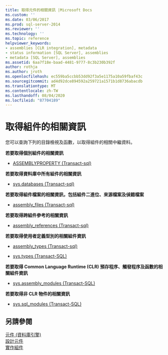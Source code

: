 ```yaml
---
title: 取得元件的相關資訊 |Microsoft Docs
ms.custom: ''
ms.date: 03/06/2017
ms.prod: sql-server-2014
ms.reviewer: ''
ms.technology: ''
ms.topic: reference
helpviewer_keywords:
- assemblies [CLR integration], metadata
- status information [SQL Server], assemblies
- metadata [SQL Server], assemblies
ms.assetid: 6aa7f18e-baad-4481-9777-8c3b230b392f
author: rothja
ms.author: jroth
ms.openlocfilehash: ec559ba5ccbb53dd92f3a5e1175a10a59fbaf43c
ms.sourcegitcommit: ad4d92dce894592a259721a1571b1d8736abacdb
ms.translationtype: MT
ms.contentlocale: zh-TW
ms.lasthandoff: 08/04/2020
ms.locfileid: "87704189"
---
```

# <a name="getting-information-about-assemblies"></a>取得組件的相關資訊
  您可以查詢下列的目錄檢視及函數，以取得組件的相關中繼資料。  
  
 **若要取得個別組件的相關資訊**  
  
-   [ASSEMBLYPROPERTY &#40;Transact-sql&#41;](/sql/t-sql/functions/assemblyproperty-transact-sql)  
  
 **若要取得資料庫中所有組件的相關資訊**  
  
-   [sys.databases &#40;Transact-sql&#41;](/sql/relational-databases/system-catalog-views/sys-assemblies-transact-sql)  
  
 **若要取得組件檔案的相關資訊，包括組件二進位、來源檔案及偵錯檔案**  
  
-   [assembly_files &#40;Transact-sql&#41;](/sql/relational-databases/system-catalog-views/sys-assembly-files-transact-sql)  
  
 **若要取得跨組件參考的相關資訊**  
  
-   [assembly_references &#40;Transact-sql&#41;](/sql/relational-databases/system-catalog-views/sys-assembly-references-transact-sql)  
  
 **若要取得使用者定義型別的相關組件資訊**  
  
-   [assembly_types &#40;Transact-sql&#41;](/sql/relational-databases/system-catalog-views/sys-assembly-types-transact-sql)  
  
-   [sys.types &#40;Transact-SQL&#41;](/sql/relational-databases/system-catalog-views/sys-types-transact-sql)  
  
 **若要取得 Common Language Runtime (CLR) 預存程序、觸發程序及函數的相關組件資訊**  
  
-   [sys.assembly_modules &#40;Transact-SQL&#41;](/sql/relational-databases/system-catalog-views/sys-assembly-modules-transact-sql)  
  
 **若要取得非 CLR 物件的相關資訊**  
  
-   [sys.sql_modules &#40;Transact-SQL&#41;](/sql/relational-databases/system-catalog-views/sys-sql-modules-transact-sql)  
  
## <a name="see-also"></a>另請參閱  
 [元件 &#40;資料庫引擎&#41;](../../relational-databases/clr-integration/assemblies-database-engine.md)   
 [設計元件](../../relational-databases/clr-integration/assemblies-designing.md)   
 [實作組件](assemblies-implementing.md)  
  
  
